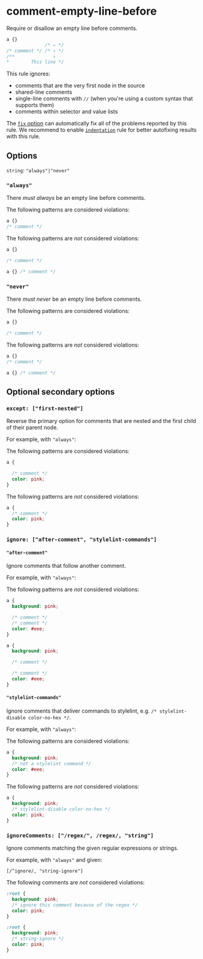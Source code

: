 # comment-empty-line-before

Require or disallow an empty line before comments.

<!-- prettier-ignore -->
```css
a {}
              /* ← */
/* comment */ /* ↑ */
/**              ↑
*        This line */
```

This rule ignores:

- comments that are the very first node in the source
- shared-line comments
- single-line comments with `//` (when you're using a custom syntax that supports them)
- comments within selector and value lists

The [`fix` option](../../../docs/user-guide/usage/options.md#fix) can automatically fix all of the problems reported by this rule. We recommend to enable [`indentation`](../indentation/README.md) rule for better autofixing results with this rule.

## Options

`string`: `"always"|"never"`

### `"always"`

There _must always_ be an empty line before comments.

The following patterns are considered violations:

<!-- prettier-ignore -->
```css
a {}
/* comment */
```

The following patterns are _not_ considered violations:

<!-- prettier-ignore -->
```css
a {}

/* comment */
```

<!-- prettier-ignore -->
```css
a {} /* comment */
```

### `"never"`

There _must never_ be an empty line before comments.

The following patterns are considered violations:

<!-- prettier-ignore -->
```css
a {}

/* comment */
```

The following patterns are _not_ considered violations:

<!-- prettier-ignore -->
```css
a {}
/* comment */
```

<!-- prettier-ignore -->
```css
a {} /* comment */
```

## Optional secondary options

### `except: ["first-nested"]`

Reverse the primary option for comments that are nested and the first child of their parent node.

For example, with `"always"`:

The following patterns are considered violations:

<!-- prettier-ignore -->
```css
a {

  /* comment */
  color: pink;
}
```

The following patterns are _not_ considered violations:

<!-- prettier-ignore -->
```css
a {
  /* comment */
  color: pink;
}
```

### `ignore: ["after-comment", "stylelint-commands"]`

#### `"after-comment"`

Ignore comments that follow another comment.

For example, with `"always"`:

The following patterns are _not_ considered violations:

<!-- prettier-ignore -->
```css
a {
  background: pink;

  /* comment */
  /* comment */
  color: #eee;
}
```

<!-- prettier-ignore -->
```css
a {
  background: pink;

  /* comment */

  /* comment */
  color: #eee;
}
```

#### `"stylelint-commands"`

Ignore comments that deliver commands to stylelint, e.g. `/* stylelint-disable color-no-hex */`.

For example, with `"always"`:

The following patterns are considered violations:

<!-- prettier-ignore -->
```css
a {
  background: pink;
  /* not a stylelint command */
  color: #eee;
}
```

The following patterns are _not_ considered violations:

<!-- prettier-ignore -->
```css
a {
  background: pink;
  /* stylelint-disable color-no-hex */
  color: pink;
}
```

### `ignoreComments: ["/regex/", /regex/, "string"]`

Ignore comments matching the given regular expressions or strings.

For example, with `"always"` and given:

```
[/^ignore/, "string-ignore"]
```

The following comments are _not_ considered violations:

```css
:root {
  background: pink;
  /* ignore this comment because of the regex */
  color: pink;
}
```

```css
:root {
  background: pink;
  /* string-ignore */
  color: pink;
}
```
